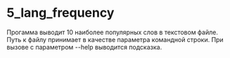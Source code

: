 # 5_lang_frequency
Прогамма выводит 10 наиболее популярных слов в текстовом файле. Путь к файлу принимает в качестве параметра командной строки. При вызове с параметром --help выводится подсказка.
